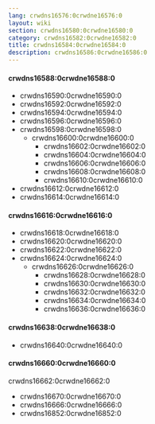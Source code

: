 ```yaml
---
lang: crwdns16576:0crwdne16576:0
layout: wiki
section: crwdns16580:0crwdne16580:0
category: crwdns16582:0crwdne16582:0
title: crwdns16584:0crwdne16584:0
description: crwdns16586:0crwdne16586:0
---
```


#### crwdns16588:0crwdne16588:0
- crwdns16590:0crwdne16590:0
- crwdns16592:0crwdne16592:0
- crwdns16594:0crwdne16594:0
- crwdns16596:0crwdne16596:0
- crwdns16598:0crwdne16598:0
   - crwdns16600:0crwdne16600:0
      - crwdns16602:0crwdne16602:0
      - crwdns16604:0crwdne16604:0
      - crwdns16606:0crwdne16606:0
      - crwdns16608:0crwdne16608:0
      - crwdns16610:0crwdne16610:0
- crwdns16612:0crwdne16612:0
- crwdns16614:0crwdne16614:0

#### crwdns16616:0crwdne16616:0
- crwdns16618:0crwdne16618:0
- crwdns16620:0crwdne16620:0
- crwdns16622:0crwdne16622:0
- crwdns16624:0crwdne16624:0
   - crwdns16626:0crwdne16626:0
      - crwdns16628:0crwdne16628:0
      - crwdns16630:0crwdne16630:0
      - crwdns16632:0crwdne16632:0
      - crwdns16634:0crwdne16634:0
      - crwdns16636:0crwdne16636:0

#### crwdns16638:0crwdne16638:0
- crwdns16640:0crwdne16640:0

#### crwdns16660:0crwdne16660:0
crwdns16662:0crwdne16662:0

- crwdns16670:0crwdne16670:0
- crwdns16666:0crwdne16666:0
- crwdns16852:0crwdne16852:0
